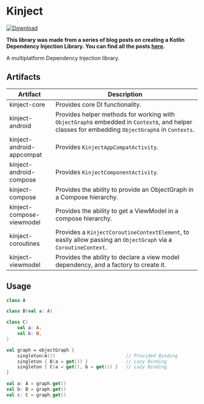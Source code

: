# Kinject

[![Download](https://img.shields.io/maven-central/v/dev.scottpierce/kinject)](https://central.sonatype.com/artifact/dev.scottpierce/kinject/versions)

**This library was made from a series of blog posts on creating a Kotlin Dependency Injection Library.
You can find all the posts [here](https://scottpierce.dev/categories/making-a-kotlin-dependency-injection-library/).**

A multiplatform Dependency Injection library.

## Artifacts

| Artifact                   | Description                                                                                                                                    |
|----------------------------|------------------------------------------------------------------------------------------------------------------------------------------------|
| kinject-core               | Provides core DI functionality.                                                                                                                |
| kinject-android            | Provides helper methods for working with `ObjectGraph`s embedded in `Context`s, and helper classes for embedding `ObjectGraph`s in `Contexts`. |
| kinject-android-appcompat  | Provides `KinjectAppCompatActivity`.                                                                                                           |
| kinject-android-compose    | Provides `KinjectComponentActivity`.                                                                                                           |
| kinject-compose            | Provides the ability to provide an ObjectGraph in a Compose hierarchy.                                                                         |
| kinject-compose-viewmodel  | Provides the ability to get a ViewModel in a compose hierarchy.                                                                                |
| kinject-coroutines         | Provides a `KinjectCoroutineContextElement`, to easily allow passing an `ObjectGraph` via a `CoroutineContext`. 
| kinject-viewmodel          | Provides the ability to declare a view model dependency, and a factory to create it.                                                           |


## Usage

```kotlin
class A

class B(val a: A)

class C(
    val a: A,
    val b: B,
)

val graph = objectGraph {
    singleton(A())                          // Provided Binding
    singleton { B(a = get()) }              // Lazy Binding
    singleton { C(a = get(), b = get()) }   // Lazy Binding
}

val a: A = graph.get()
val b: B = graph.get()
val c: C = graph.get()
```
